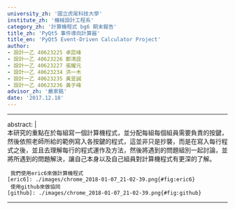 ```yaml
---
university_zh: '國立虎尾科技大學'
institute_zh: '機械設計工程系'
category_zh: '計算機程式 bg6 期末報告'
title_zh: 'PyQt5 事件導向計算器'
title_en: 'PyQt5 Event-Driven Calculator Project'
author:
- 設計一乙 40623225 卓昆峰
- 設計一乙 40623226 鄭清詮
- 設計一乙 40623227 張耀元
- 設計一乙 40623234 洪一木
- 設計一乙 40623235 黃昱誠
- 設計一乙 40623236 黃子峰
advisor_zh: '嚴家銘'
date: '2017.12.18'
---
```


---
abstract: |    
    本研究的重點在於每組寫一個計算機程式，並分配每組每個組員需要負責的按鍵，然後依照老師所給的範例寫入各按鍵的程式，這並非只是抄襲，而是在寫入每行程式之後，並且去理解每行的程式運作及方法，然後將遇到的問題組別一起討論，並將所遇到的問題解決，讓自己本身以及自己組員對計算機程式有更深的了解。
    
     我們使用eric6來做計算機程式
    [eric6]: ./images/chrome_2018-01-07_21-02-39.png{#fig:eric6}
     使用github來做協同
    [github]: ./images/chrome_2018-01-07_21-02-39.png{#fig:github}
    
---


